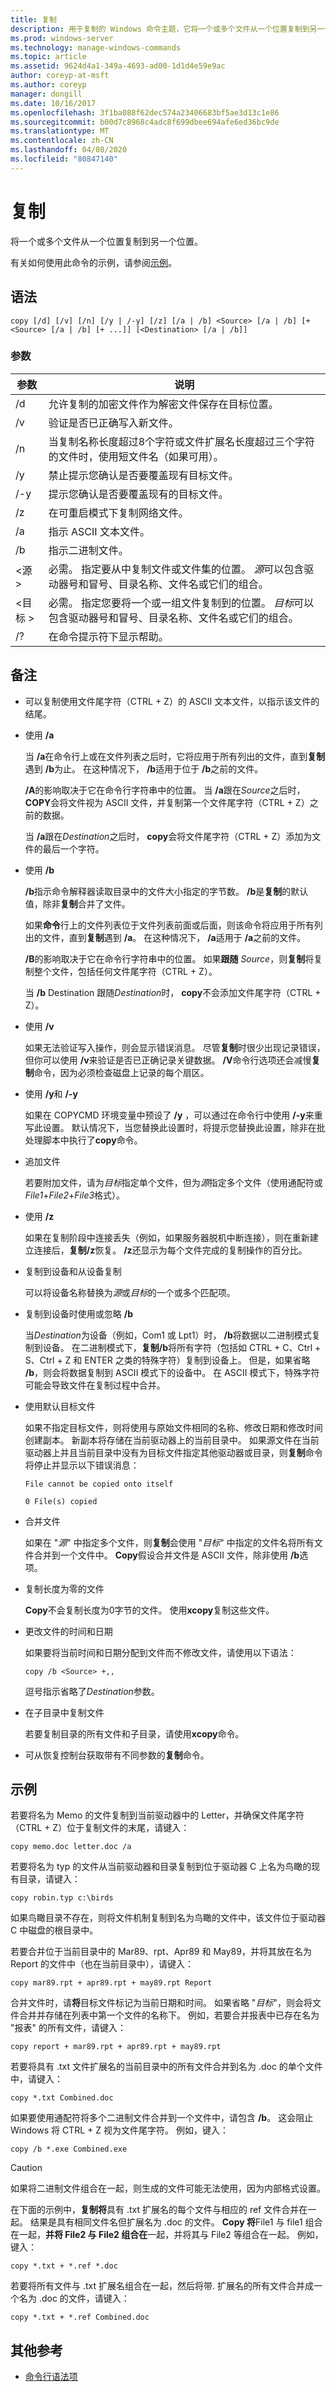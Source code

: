 ```yaml
---
title: 复制
description: 用于复制的 Windows 命令主题，它将一个或多个文件从一个位置复制到另一个位置。
ms.prod: windows-server
ms.technology: manage-windows-commands
ms.topic: article
ms.assetid: 9624d4a1-349a-4693-ad00-1d1d4e59e9ac
author: coreyp-at-msft
ms.author: coreyp
manager: dongill
ms.date: 10/16/2017
ms.openlocfilehash: 3f1ba088f62dec574a23406683bf5ae3d13c1e86
ms.sourcegitcommit: b00d7c8968c4adc8f699dbee694afe6ed36bc9de
ms.translationtype: MT
ms.contentlocale: zh-CN
ms.lasthandoff: 04/08/2020
ms.locfileid: "80847140"
---
```

# <a name="copy"></a>复制

将一个或多个文件从一个位置复制到另一个位置。

有关如何使用此命令的示例，请参阅[示例](#BKMK_examples)。

## <a name="syntax"></a>语法

```
copy [/d] [/v] [/n] [/y | /-y] [/z] [/a | /b] <Source> [/a | /b] [+<Source> [/a | /b] [+ ...]] [<Destination> [/a | /b]]
```

### <a name="parameters"></a>参数

|参数|说明|
|---------|-----------|
|/d|允许复制的加密文件作为解密文件保存在目标位置。|
|/v|验证是否已正确写入新文件。|
|/n|当复制名称长度超过8个字符或文件扩展名长度超过三个字符的文件时，使用短文件名（如果可用）。|
|/y|禁止提示您确认是否要覆盖现有目标文件。|
|/-y|提示您确认是否要覆盖现有的目标文件。|
|/z|在可重启模式下复制网络文件。|
|/a|指示 ASCII 文本文件。|
|/b|指示二进制文件。|
|\<源 >|必需。 指定要从中复制文件或文件集的位置。 *源*可以包含驱动器号和冒号、目录名称、文件名或它们的组合。|
|\<目标 >|必需。 指定您要将一个或一组文件复制到的位置。 *目标*可以包含驱动器号和冒号、目录名称、文件名或它们的组合。|
|/?|在命令提示符下显示帮助。|

## <a name="remarks"></a>备注

-   可以复制使用文件尾字符（CTRL + Z）的 ASCII 文本文件，以指示该文件的结尾。
-   使用 **/a**

    当 **/a**在命令行上或在文件列表之后时，它将应用于所有列出的文件，直到**复制**遇到 **/b**为止。 在这种情况下， **/b**适用于位于 **/b**之前的文件。

    **/A**的影响取决于它在命令行字符串中的位置。 当 **/a**跟在*Source*之后时， **COPY**会将文件视为 ASCII 文件，并复制第一个文件尾字符（CTRL + Z）之前的数据。

    当 **/a**跟在*Destination*之后时， **copy**会将文件尾字符（CTRL + Z）添加为文件的最后一个字符。
-   使用 **/b**

    **/b**指示命令解释器读取目录中的文件大小指定的字节数。 **/b**是**复制**的默认值，除非**复制**合并了文件。

    如果**命令**行上的文件列表位于文件列表前面或后面，则该命令将应用于所有列出的文件，直到**复制**遇到 **/a**。 在这种情况下， **/a**适用于 **/a**之前的文件。

    **/B**的影响取决于它在命令行字符串中的位置。 如果**跟随** *Source*，则**复制**将复制整个文件，包括任何文件尾字符（CTRL + Z）。

    当 **/b** Destination 跟随*Destination*时， **copy**不会添加文件尾字符（CTRL + Z）。
-   使用 **/v**

    如果无法验证写入操作，则会显示错误消息。 尽管**复制**时很少出现记录错误，但你可以使用 **/v**来验证是否已正确记录关键数据。 **/V**命令行选项还会减慢**复制**命令，因为必须检查磁盘上记录的每个扇区。
-   使用 **/y**和 **/-y**

    如果在 COPYCMD 环境变量中预设了 **/y** ，可以通过在命令行中使用 **/-y**来重写此设置。 默认情况下，当您替换此设置时，将提示您替换此设置，除非在批处理脚本中执行了**copy**命令。
-   追加文件

    若要附加文件，请为*目标*指定单个文件，但为*源*指定多个文件（使用通配符或*File1*+*File2*+*File3*格式）。
-   使用 **/z**

    如果在复制阶段中连接丢失（例如，如果服务器脱机中断连接），则在重新建立连接后，**复制/z**恢复。 **/z**还显示为每个文件完成的复制操作的百分比。
-   复制到设备和从设备复制

    可以将设备名称替换为*源*或*目标*的一个或多个匹配项。
-   复制到设备时使用或忽略 **/b**

    当*Destination*为设备（例如，Com1 或 Lpt1）时， **/b**将数据以二进制模式复制到设备。 在二进制模式下，**复制/b**将所有字符（包括如 CTRL + C、Ctrl + S、Ctrl + Z 和 ENTER 之类的特殊字符）复制到设备上。 但是，如果省略 **/b**，则会将数据复制到 ASCII 模式下的设备中。 在 ASCII 模式下，特殊字符可能会导致文件在复制过程中合并。
-   使用默认目标文件

    如果不指定目标文件，则将使用与原始文件相同的名称、修改日期和修改时间创建副本。 新副本将存储在当前驱动器上的当前目录中。 如果源文件在当前驱动器上并且当前目录中没有为目标文件指定其他驱动器或目录，则**复制**命令将停止并显示以下错误消息：

    `File cannot be copied onto itself`

    `0 File(s) copied`
-   合并文件

    如果在 "*源*" 中指定多个文件，则**复制**会使用 "*目标*" 中指定的文件名将所有文件合并到一个文件中。 **Copy**假设合并文件是 ASCII 文件，除非使用 **/b**选项。
-   复制长度为零的文件

    **Copy**不会复制长度为0字节的文件。 使用**xcopy**复制这些文件。
-   更改文件的时间和日期

    如果要将当前时间和日期分配到文件而不修改文件，请使用以下语法：  
    ```
    copy /b <Source> +,,
    ```  
    逗号指示省略了*Destination*参数。
-   在子目录中复制文件

    若要复制目录的所有文件和子目录，请使用**xcopy**命令。
-   可从恢复控制台获取带有不同参数的**复制**命令。

## <a name="examples"></a><a name=BKMK_examples></a>示例

若要将名为 Memo 的文件复制到当前驱动器中的 Letter，并确保文件尾字符（CTRL + Z）位于复制文件的末尾，请键入：
```
copy memo.doc letter.doc /a
```
若要将名为 typ 的文件从当前驱动器和目录复制到位于驱动器 C 上名为鸟瞰的现有目录，请键入：
```
copy robin.typ c:\birds
```
如果鸟瞰目录不存在，则将文件机制复制到名为鸟瞰的文件中，该文件位于驱动器 C 中磁盘的根目录中。

若要合并位于当前目录中的 Mar89、rpt、Apr89 和 May89，并将其放在名为 Report 的文件中（也在当前目录中），请键入：
```
copy mar89.rpt + apr89.rpt + may89.rpt Report
```
合并文件时，请**将**目标文件标记为当前日期和时间。 如果省略 "*目标*"，则会将文件合并并存储在列表中第一个文件的名称下。 例如，若要合并报表中已存在名为 "报表" 的所有文件，请键入：
```
copy report + mar89.rpt + apr89.rpt + may89.rpt
```
若要将具有 .txt 文件扩展名的当前目录中的所有文件合并到名为 .doc 的单个文件中，请键入：
```
copy *.txt Combined.doc 
```
如果要使用通配符将多个二进制文件合并到一个文件中，请包含 **/b**。 这会阻止 Windows 将 CTRL + Z 视为文件尾字符。 例如，键入：
```
copy /b *.exe Combined.exe
```

> [!CAUTION]
> 如果将二进制文件组合在一起，则生成的文件可能无法使用，因为内部格式设置。

在下面的示例中，**复制将**具有 .txt 扩展名的每个文件与相应的 ref 文件合并在一起。 结果是具有相同文件名但扩展名为 .doc 的文件。 **Copy 将**File1 与 file1 组合在一起，**并将 File2 与 File2 组合在**一起，并将其与 File2 等组合在一起。 例如，键入：
```
copy *.txt + *.ref *.doc
```
若要将所有文件与 .txt 扩展名组合在一起，然后将带. 扩展名的所有文件合并成一个名为 .doc 的文件，请键入：
```
copy *.txt + *.ref Combined.doc
```

## <a name="additional-references"></a>其他参考

- [命令行语法项](command-line-syntax-key.md)